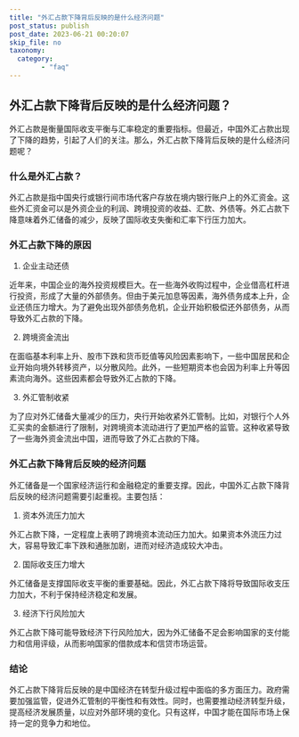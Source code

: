 ```yaml
---
title: "外汇占款下降背后反映的是什么经济问题"
post_status: publish
post_date: 2023-06-21 00:20:07
skip_file: no
taxonomy:
  category:
        - "faq"
---
```


## 外汇占款下降背后反映的是什么经济问题？

外汇占款是衡量国际收支平衡与汇率稳定的重要指标。但最近，中国外汇占款出现了下降的趋势，引起了人们的关注。那么，外汇占款下降背后反映的是什么经济问题呢？

### 什么是外汇占款？

外汇占款是指中国央行或银行间市场代客户存放在境内银行账户上的外汇资金。这些外汇资金可以是外资企业的利润、跨境投资的收益、汇款、外债等。外汇占款下降意味着外汇储备的减少，反映了国际收支失衡和汇率下行压力加大。

### 外汇占款下降的原因

1. 企业主动还债

近年来，中国企业的海外投资规模巨大。在一些海外收购过程中，企业借高杠杆进行投资，形成了大量的外部债务。但由于美元加息等因素，海外债务成本上升，企业还债压力增大。为了避免出现外部债务危机，企业开始积极偿还外部债务，从而导致外汇占款的下降。

2. 跨境资金流出

在面临基本利率上升、股市下跌和货币贬值等风险因素影响下，一些中国居民和企业开始向境外转移资产，以分散风险。此外，一些短期资本也会因为利率上升等因素流向海外。这些因素都会导致外汇占款的下降。

3. 外汇管制收紧

为了应对外汇储备大量减少的压力，央行开始收紧外汇管制。比如，对银行个人外汇买卖的金额进行了限制，对跨境资本流动进行了更加严格的监管。这种收紧导致了一些海外资金流出中国，进而导致了外汇占款的下降。

### 外汇占款下降背后反映的经济问题

外汇储备是一个国家经济运行和金融稳定的重要支撑。因此，中国外汇占款下降背后反映的经济问题需要引起重视。主要包括：

1. 资本外流压力加大

外汇占款下降，一定程度上表明了跨境资本流动压力加大。如果资本外流压力过大，容易导致汇率下跌和通胀加剧，进而对经济造成较大冲击。

2. 国际收支压力增大

外汇储备是支撑国际收支平衡的重要基础。因此，外汇占款下降将导致国际收支压力加大，不利于保持经济稳定和发展。

3. 经济下行风险加大

外汇占款下降可能导致经济下行风险加大，因为外汇储备不足会影响国家的支付能力和信用评级，从而影响国家的借款成本和信贷市场运营。

### 结论

外汇占款下降背后反映的是中国经济在转型升级过程中面临的多方面压力。政府需要加强监管，促进外汇管制的平衡性和有效性。同时，也需要推动经济转型升级，提高经济发展质量，以应对外部环境的变化。只有这样，中国才能在国际市场上保持一定的竞争力和地位。
